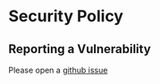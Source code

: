 # Security Policy

## Reporting a Vulnerability

Please open a [github issue](https://github.com/ckaznocha/intrange/issues)
